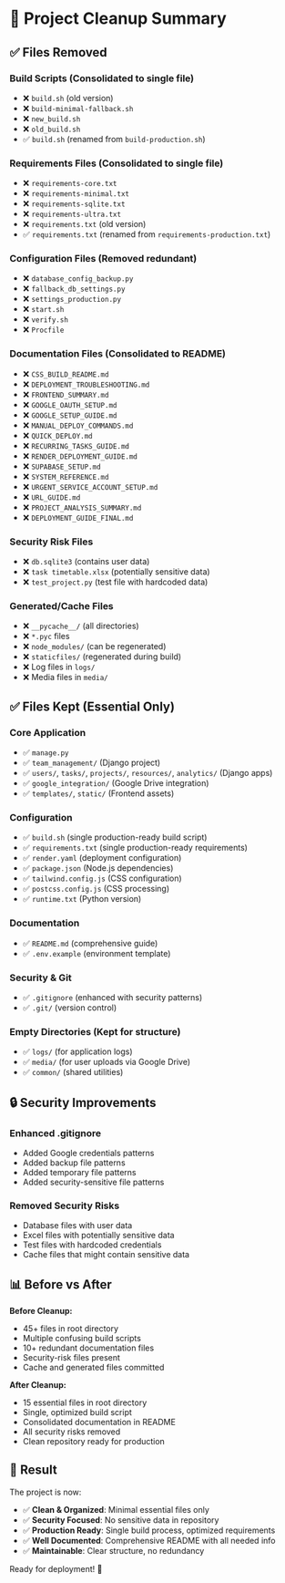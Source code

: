 # 🧹 Project Cleanup Summary

## ✅ Files Removed

### Build Scripts (Consolidated to single file)
- ❌ `build.sh` (old version)
- ❌ `build-minimal-fallback.sh`
- ❌ `new_build.sh`
- ❌ `old_build.sh`
- ✅ `build.sh` (renamed from `build-production.sh`)

### Requirements Files (Consolidated to single file)
- ❌ `requirements-core.txt`
- ❌ `requirements-minimal.txt`
- ❌ `requirements-sqlite.txt`
- ❌ `requirements-ultra.txt`
- ❌ `requirements.txt` (old version)
- ✅ `requirements.txt` (renamed from `requirements-production.txt`)

### Configuration Files (Removed redundant)
- ❌ `database_config_backup.py`
- ❌ `fallback_db_settings.py`
- ❌ `settings_production.py`
- ❌ `start.sh`
- ❌ `verify.sh`
- ❌ `Procfile`

### Documentation Files (Consolidated to README)
- ❌ `CSS_BUILD_README.md`
- ❌ `DEPLOYMENT_TROUBLESHOOTING.md`
- ❌ `FRONTEND_SUMMARY.md`
- ❌ `GOOGLE_OAUTH_SETUP.md`
- ❌ `GOOGLE_SETUP_GUIDE.md`
- ❌ `MANUAL_DEPLOY_COMMANDS.md`
- ❌ `QUICK_DEPLOY.md`
- ❌ `RECURRING_TASKS_GUIDE.md`
- ❌ `RENDER_DEPLOYMENT_GUIDE.md`
- ❌ `SUPABASE_SETUP.md`
- ❌ `SYSTEM_REFERENCE.md`
- ❌ `URGENT_SERVICE_ACCOUNT_SETUP.md`
- ❌ `URL_GUIDE.md`
- ❌ `PROJECT_ANALYSIS_SUMMARY.md`
- ❌ `DEPLOYMENT_GUIDE_FINAL.md`

### Security Risk Files
- ❌ `db.sqlite3` (contains user data)
- ❌ `task timetable.xlsx` (potentially sensitive data)
- ❌ `test_project.py` (test file with hardcoded data)

### Generated/Cache Files
- ❌ `__pycache__/` (all directories)
- ❌ `*.pyc` files
- ❌ `node_modules/` (can be regenerated)
- ❌ `staticfiles/` (regenerated during build)
- ❌ Log files in `logs/`
- ❌ Media files in `media/`

## ✅ Files Kept (Essential Only)

### Core Application
- ✅ `manage.py`
- ✅ `team_management/` (Django project)
- ✅ `users/`, `tasks/`, `projects/`, `resources/`, `analytics/` (Django apps)
- ✅ `google_integration/` (Google Drive integration)
- ✅ `templates/`, `static/` (Frontend assets)

### Configuration
- ✅ `build.sh` (single production-ready build script)
- ✅ `requirements.txt` (single production-ready requirements)
- ✅ `render.yaml` (deployment configuration)
- ✅ `package.json` (Node.js dependencies)
- ✅ `tailwind.config.js` (CSS configuration)
- ✅ `postcss.config.js` (CSS processing)
- ✅ `runtime.txt` (Python version)

### Documentation
- ✅ `README.md` (comprehensive guide)
- ✅ `.env.example` (environment template)

### Security & Git
- ✅ `.gitignore` (enhanced with security patterns)
- ✅ `.git/` (version control)

### Empty Directories (Kept for structure)
- ✅ `logs/` (for application logs)
- ✅ `media/` (for user uploads via Google Drive)
- ✅ `common/` (shared utilities)

## 🔒 Security Improvements

### Enhanced .gitignore
- Added Google credentials patterns
- Added backup file patterns
- Added temporary file patterns
- Added security-sensitive file patterns

### Removed Security Risks
- Database files with user data
- Excel files with potentially sensitive data
- Test files with hardcoded credentials
- Cache files that might contain sensitive data

## 📊 Before vs After

**Before Cleanup:**
- 45+ files in root directory
- Multiple confusing build scripts
- 10+ redundant documentation files
- Security-risk files present
- Cache and generated files committed

**After Cleanup:**
- 15 essential files in root directory
- Single, optimized build script
- Consolidated documentation in README
- All security risks removed
- Clean repository ready for production

## 🎯 Result

The project is now:
- ✅ **Clean & Organized**: Minimal essential files only
- ✅ **Security Focused**: No sensitive data in repository
- ✅ **Production Ready**: Single build process, optimized requirements
- ✅ **Well Documented**: Comprehensive README with all needed info
- ✅ **Maintainable**: Clear structure, no redundancy

Ready for deployment! 🚀
